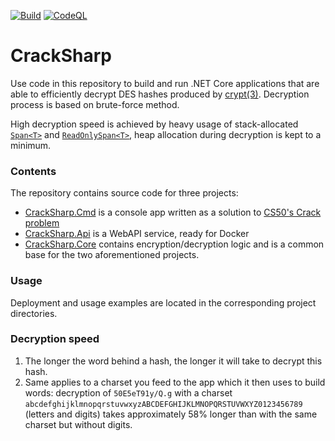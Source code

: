 [![Build](https://github.com/aannenko/CrackSharp/workflows/Build/badge.svg?branch=master)](https://github.com/aannenko/CrackSharp/actions?query=workflow%3ABuild) [![CodeQL](https://github.com/aannenko/CrackSharp/workflows/CodeQL/badge.svg?branch=master)](https://github.com/aannenko/CrackSharp/actions?query=workflow%3ACodeQL)

# CrackSharp
Use code in this repository to build and run .NET Core applications that are able to efficiently decrypt DES hashes produced by [crypt(3)](https://www.man7.org/linux/man-pages/man3/crypt.3.html). Decryption process is based on brute-force method.

High decryption speed is achieved by heavy usage of stack-allocated [`Span<T>`](https://docs.microsoft.com/en-us/dotnet/api/system.span-1) and [`ReadOnlySpan<T>`](https://docs.microsoft.com/en-us/dotnet/api/system.readonlyspan-1), heap allocation during decryption is kept to a minimum.

### Contents
The repository contains source code for three projects:
- [CrackSharp.Cmd](https://github.com/aannenko/CrackSharp/tree/master/src/CrackSharp.Cmd) is a console app written as a solution to [CS50's Crack problem](https://docs.cs50.net/2019/ap/problems/crack/crack.html)
- [CrackSharp.Api](https://github.com/aannenko/CrackSharp/tree/master/src/CrackSharp.Api) is a WebAPI service, ready for Docker
- [CrackSharp.Core](https://github.com/aannenko/CrackSharp/tree/master/src/CrackSharp.Core) contains encryption/decryption logic and is a common base for the two aforementioned projects.

### Usage
Deployment and usage examples are located in the corresponding project directories.

### Decryption speed
1. The longer the word behind a hash, the longer it will take to decrypt this hash.
2. Same applies to a charset you feed to the app which it then uses to build words: decryption of `50E5eT91y/Q.g` with a charset `abcdefghijklmnopqrstuvwxyzABCDEFGHIJKLMNOPQRSTUVWXYZ0123456789` (letters and digits) takes approximately 58% longer than with the same charset but without digits.
